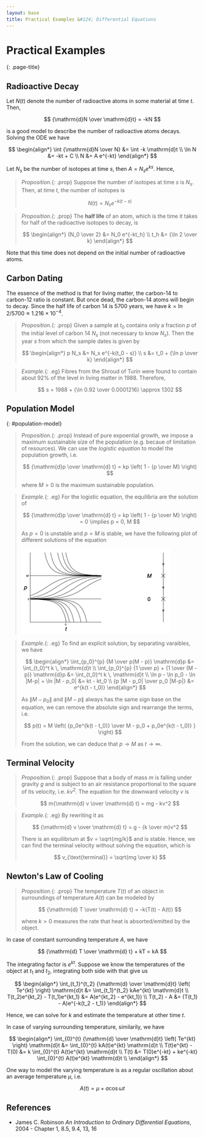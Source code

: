 ```yaml
---
layout: base
title: Practical Examples &#124; Differential Equations
---
```


# Practical Examples
{: .page-title}

## Radioactive Decay

Let $N(t)$ denote the number of radioactive atoms in some material at time $t$. Then,

$$
{\mathrm{d}N \over \mathrm{d}t} = -kN
$$

is a good model to describe the number of radioactive atoms decays.
Solving the ODE we have

$$
\begin{align*}
\int {\mathrm{d}N \over N} &= \int -k \mathrm{d}t \\
\ln N &= -kt + C \\
N &= A e^{-kt}
\end{align*}
$$

Let $N_s$ be the number of isotopes at time $s$, then $A = N_s e^{ks}$. Hence,

> *Proposition.*{: .prop}
> Suppose the number of isotopes at time $s$ is $N_s$. Then, at time $t$, the number of isotopes is
>
> $$
  N(t) = N_s e^{-k(t - s)}
  $$

> *Proposition.*{: .prop}
> The **half life** of an atom, which is the time it takes for half of the radioactive isotopes to decay, is
>
> $$
  \begin{align*}
  {N_0 \over 2} &= N_0 e^{-kt_h} \\
  t_h &= {\ln 2 \over k}
  \end{align*}
  $$

Note that this time does not depend on the initial number of radioactive atoms.

## Carbon Dating

The essence of the method is that for living matter, the carbon-14 to carbon-12 ratio is constant.
But once dead, the carbon-14 atoms will begin to decay.
Since the half life of carbon 14 is 5700 years, we have $k = \ln 2 / 5700 \approx 1.216 \times 10^{-4}$.

> *Proposition.*{: .prop}
> Given a sample at $t_0$ contains only a fraction $p$ of the initial level of carbon 14 $N_s$ (not necessary to know $N_s$).
> Then the year $s$ from which the sample dates is given by
>
> $$
  \begin{align*}
  p N_s &= N_s e^{-k(t_0 - s)} \\
  s &= t_0 + {\ln p \over k}
  \end{align*}
  $$

> *Example.*{: .eg}
> Fibres from the Shroud of Turin were found to contain about 92% of the level in living matter in 1988.
> Therefore,
>
> $$
  s = 1988 + {\ln 0.92 \over 0.0001216} \approx 1302
  $$

## Population Model
{: #population-model}

> *Proposition.*{: .prop}
> Instead of pure expoential growth, we impose a maximum sustainable size of the population (e.g. becaue of limitation of resources).
> We can use the _logistic equation_ to model the population growth, i.e.
>
> $$
  {\mathrm{d}p \over \mathrm{d} t} = kp \left( 1 - {p \over M} \right)
  $$
>
> where $M > 0$ is the maximum sustainable population.

> *Example.*{: .eg}
> For the logistic equation, the equilibria are the solution of
>
> $$
  {\mathrm{d}p \over \mathrm{d} t} = kp \left( 1 - {p \over M} \right) = 0 \implies p = 0, M
  $$
>
> As $p = 0$ is unstable and $p = M$ is stable, we have the following plot of different solutions of the equation
>
> ![Logistic Equation Phase Diagram](../images/ode-example-logistic-equation.png)

> *Example.*{: .eg}
> To find an explicit solution, by separating varaibles, we have
>
> $$
  \begin{align*}
  \int_{p_0}^{p} {M \over p(M - p)} \mathrm{d}p &= \int_{t_0}^t k \, \mathrm{d}t \\
  \int_{p_0}^{p} {1 \over p} + {1 \over (M - p)} \mathrm{d}p &= \int_{t_0}^t k \, \mathrm{d}t \\
  \ln p - \ln p_0 - \ln |M-p| + \ln |M - p_0| &= kt - kt_0 \\
  {p |M - p_0| \over p_0 |M-p|} &= e^{k(t - t_0)}
  \end{align*}
  $$
>
> As $\|M - p_0\|$ and $\|M - p\|$ always has the same sign base on the equation,
> we can remove the absolute sign and rearrange the terms, i.e.
>
> $$
  p(t) = M \left( {p_0e^{k(t - t_0)} \over M - p_0 + p_0e^{k(t - t_0)} } \right)
  $$
>
> From the solution, we can deduce that $p \to M$ as $t \to \infty$.

## Terminal Velocity

> *Proposition.*{: .prop}
> Suppose that a body of mass $m$ is falling under gravity $g$ and is subject to an air resistance proportional to the square of its velocity, i.e. $kv^2$.
> The equation for the downward velocity $v$ is
>
> $$
  m{\mathrm{d} v \over \mathrm{d} t} = mg - kv^2
  $$

> *Example.*{: .eg}
> By rewriting it as
>
> $$
  {\mathrm{d} v \over \mathrm{d} t} = g - {k \over m}v^2
  $$
>
> There is an equilibrium at $v = \sqrt{mg/k}$ and is stable.
> Hence, we can find the terminal velocity without solving the equation, which is
>
> $$
  v_{\text{terminal}} = \sqrt{mg \over k}
  $$

## Newton's Law of Cooling

> *Proposition.*{: .prop}
> The temperature $T(t)$ of an object in surroundings of temperature $A(t)$ can be modeled by
>
> $$
  {\mathrm{d} T \over \mathrm{d} t} = -k(T(t) - A(t))
  $$
>
> where $k > 0$ measures the rate that heat is absorted/emitted by the object.

In case of constant surrounding temperature $A$, we have

$$
{\mathrm{d} T \over \mathrm{d} t} + kT = kA
$$

The integrating factor is $e^{kt}$. Suppose we know the temperatures of the object at $t_1$ and $t_2$, integrating both side with that give us

$$
\begin{align*}
\int_{t_1}^{t_2} {\mathrm{d} \over \mathrm{d}t} \left( Te^{kt} \right) \mathrm{d}t &= \int_{t_1}^{t_2} kAe^{kt} \mathrm{d}t \\
T(t_2)e^{kt_2} - T(t_1)e^{kt_1} &= A(e^{kt_2} - e^{kt_1}) \\
T(t_2) - A &= (T(t_1) - A)e^{-k(t_2 - t_1)}
\end{align*}
$$

Hence, we can solve for $k$ and estimate the temperature at other time $t$.

In case of varying surrounding temperature, similarily, we have

$$
\begin{align*}
\int_{0}^{t} {\mathrm{d} \over \mathrm{d}t} \left( Te^{kt} \right) \mathrm{d}t &= \int_{0}^{t} kA(t)e^{kt} \mathrm{d}t \\
T(t)e^{kt} - T(0) &= k \int_{0}^{t} A(t)e^{kt} \mathrm{d}t \\
T(t) &= T(0)e^{-kt} + ke^{-kt} \int_{0}^{t} A(t)e^{kt} \mathrm{d}t \\
\end{align*}
$$

One way to model the varying temperature is as a regular oscillation about an average temperature $\mu$, i.e.

$$
A(t) = \mu + a \cos \omega t
$$

## References

* James C. Robinson _An Introduction to Ordinary Differential Equations_, 2004 - Chapter 1, 8.5, 9.4, 13, 16
